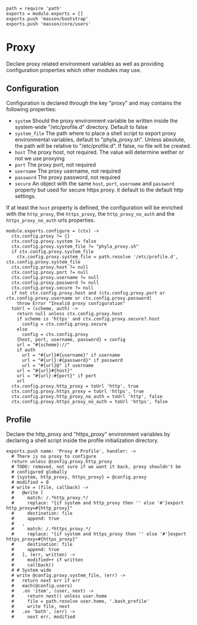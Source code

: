 
    path = require 'path'
    exports = module.exports = []
    exports.push 'masson/bootstrap'
    exports.push 'masson/core/users'

# Proxy

Declare proxy related environment variables as well as 
providing configuration properties which other modules may use.

## Configuration

Configuration is declared through the key "proxy" and may 
contains the following properties:

*   `system`
    Should the proxy environment variable be written inside the
    system-wide "/etc/profile.d" directory. Default to false
*   `system_file`
    The path where to place a shell script to export
    proxy environmental variables, default to 
    "phyla_proxy.sh". Unless absolute, the path will 
    be relative to "/etc/profile.d". If false, no
    file will be created.
*   `host`
    The proxy host, not required. The value will determine
    wether or not we use proxying
*   `port`
    The proxy port, not required
*   `username`
    The proxy username, not required
*   `password`
    The proxy password, not required
*   `secure`
    An object with the same `host`, `port`, `username` and
    `password` property but used for secure https proxy. it
    default to the default http settings.

If at least the `host` property is defined, the 
configuration will be enriched with the `http_proxy`, the
`https_proxy`, the `http_proxy_no_auth` and the 
`https_proxy_no_auth` urls properties.

    module.exports.configure = (ctx) ->
      ctx.config.proxy ?= {}
      ctx.config.proxy.system ?= false
      ctx.config.proxy.system_file ?= "phyla_proxy.sh"
      if ctx.config.proxy.system_file
        ctx.config.proxy.system_file = path.resolve '/etc/profile.d', ctx.config.proxy.system_file
      ctx.config.proxy.host ?= null
      ctx.config.proxy.port ?= null
      ctx.config.proxy.username ?= null
      ctx.config.proxy.password ?= null
      ctx.config.proxy.secure ?= null
      if not ctx.config.proxy.host and (ctx.config.proxy.port or ctx.config.proxy.username or ctx.config.proxy.password)
        throw Error "Invalid proxy configuration"
      toUrl = (scheme, auth) ->
        return null unless ctx.config.proxy.host
        if scheme is 'https' and ctx.config.proxy.secure?.host
          config = ctx.config.proxy.secure
        else
          config = ctx.config.proxy
        {host, port, username, password} = config
        url = "#{scheme}://"
        if auth
          url = "#{url}#{username}" if username
          url = "#{url}:#{password}" if password
          url = "#{url}@" if username
        url = "#{url}#{host}"
        url = "#{url}:#{port}" if port
        url
      ctx.config.proxy.http_proxy = toUrl 'http', true
      ctx.config.proxy.https_proxy = toUrl 'https', true
      ctx.config.proxy.http_proxy_no_auth = toUrl 'http', false
      ctx.config.proxy.https_proxy_no_auth = toUrl 'https', false

## Profile

Declare the http_proxy and "https_proxy" environment
variables by declaring a shell script inside the 
profile initialization directory.

    exports.push name: 'Proxy # Profile', handler: ->
      # There is no proxy to configure
      return unless @config.proxy.http_proxy
      # TODO: removed, not sure if we want it back, proxy shouldn't be 
      # configured globally
      # {system, http_proxy, https_proxy} = @config.proxy
      # modified = 0
      # write = (file, callback) ->
      #   @write [
      #     match: /.*http_proxy.*/
      #     replace: "{if system and http_proxy then '' else '#'}export http_proxy=#{http_proxy}"
      #     destination: file
      #     append: true
      #   ,
      #     match: /.*https_proxy.*/
      #     replace: "{if system and https_proxy then '' else '#'}export https_proxy=#{https_proxy}"
      #     destination: file
      #     append: true
      #   ], (err, written) ->
      #     modified++ if written
      #     callback()
      # # System wide
      # write @config.proxy.system_file, (err) ->
      #   return next err if err
      #   each(@config.users)
      #   .on 'item', (user, next) ->
      #     return next() unless user.home
      #     file = path.resolve user.home, '.bash_profile'
      #     write file, next
      #   .on 'both', (err) ->
      #     next err, modified
